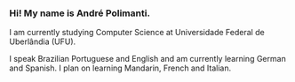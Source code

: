 ### Hi! My name is André Polimanti.

I am currently studying Computer Science at Universidade Federal de Uberlândia (UFU). 

I speak Brazilian Portuguese and English and am currently learning German and Spanish. I plan on learning Mandarin, French and Italian.
